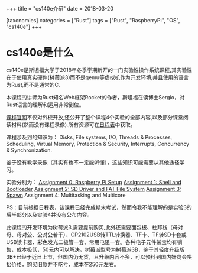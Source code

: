+++
title = "cs140e介绍"
date = 2018-03-20

[taxonomies]
categories = ["Rust"]
tags = ["Rust", "RaspberryPI", "OS", "cs140e"]
+++
# cs140e是什么

cs140e是斯坦福大学于2018年冬季学期新开的一门实验性操作系统课程,其实验性在于使用真实硬件(树莓派3)而不是qemu等虚拟机作为开发环境,并且使用的语言为Rust,而不是通常的C.

本课程的讲师为Rust知名Web框架Rocket的作者，斯坦福在读博士Sergio，对Rust语言的理解和运用非常到位。

[课程官网](https://web.stanford.edu/class/cs140e/)不仅对外校开放,还公开了整个课程4个实验的全部内容,以及部分课堂阅读材料(然而没有课程录像).所有资源可在[日程表](https://web.stanford.edu/class/cs140e/syllabus/#schedule)中获取。
<!-- more -->

课程涉及到的知识为：
Disks, File systems, I/O, Threads & Processes, Scheduling, Virtual Memory, Protection & Security, Interrupts, Concurrency & Synchronization.

鉴于没有教学录像（其实有也不一定能听懂），这些知识可能需要从其他途径学习。

实验分别为：
[Assignment 0: Raspberry Pi Setup](https://web.stanford.edu/class/cs140e/assignments/0-blinky/)
[Assignment 1: Shell and Bootloader](https://web.stanford.edu/class/cs140e/assignments/1-shell/)
[Assignment 2: SD Driver and FAT File System](https://web.stanford.edu/class/cs140e/assignments/2-fs/)
[Assignment 3: Spawn](https://web.stanford.edu/class/cs140e/assignments/3-spawn/)
Assignment 4: Multitasking and Multicore

PS：目前根据日程表，该课程已经完成期末考试，然而令我不能理解的是实验3的后半部分以及实验4并没有公布内容。

此课程的开发环境为树莓派3,需要提前购买,此外还需要面包板、杜邦线（母对母、母对公、公对公若干）、CP2102USB转TTL转换器、TF卡、TF转SD卡套或USB读卡器、彩色发光二极管一套、常用电阻一套。各种电子元件某宝均有销售，成本极低，50元内可以解决。树莓派型号为树莓派3B，鉴于其轻度升级版3B+已经于近日上市，但国内仍无货，且升级内容不多，可以预料到国内奸商会哄抬价格，购买旧款并不吃亏，成本在250元左右。